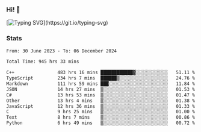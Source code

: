 ### Hi!  👋

[![Typing SVG](https://readme-typing-svg.herokuapp.com?font=Fira+Code&pause=1000&width=435&lines=Hello!+I'm+Texiwustion.)](https://git.io/typing-svg)

### Stats

<!--START_SECTION:waka-->

```txt
From: 30 June 2023 - To: 06 December 2024

Total Time: 945 hrs 33 mins

C++                483 hrs 16 mins ████████████▓░░░░░░░░░░░░   51.11 %
TypeScript         234 hrs 7 mins  ██████▒░░░░░░░░░░░░░░░░░░   24.76 %
Markdown           111 hrs 59 mins ███░░░░░░░░░░░░░░░░░░░░░░   11.84 %
JSON               14 hrs 27 mins  ▒░░░░░░░░░░░░░░░░░░░░░░░░   01.53 %
C#                 13 hrs 53 mins  ▒░░░░░░░░░░░░░░░░░░░░░░░░   01.47 %
Other              13 hrs 4 mins   ▒░░░░░░░░░░░░░░░░░░░░░░░░   01.38 %
JavaScript         12 hrs 36 mins  ▒░░░░░░░░░░░░░░░░░░░░░░░░   01.33 %
C                  9 hrs 25 mins   ▒░░░░░░░░░░░░░░░░░░░░░░░░   01.00 %
Text               8 hrs 7 mins    ▒░░░░░░░░░░░░░░░░░░░░░░░░   00.86 %
Python             6 hrs 49 mins   ▒░░░░░░░░░░░░░░░░░░░░░░░░   00.72 %
```

<!--END_SECTION:waka-->
